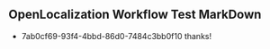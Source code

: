 ## OpenLocalization Workflow Test MarkDown
* 7ab0cf69-93f4-4bbd-86d0-7484c3bb0f10 
thanks!<!--HONumber=Mar16_HO5-->
